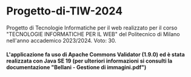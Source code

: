 # Progetto-di-TIW-2024
Progetto di Tecnologie Informatiche per il web realizzato per il corso "TECNOLOGIE INFORMATICHE PER IL WEB" del Politecnico di Milano nell'anno accademico 2023/2024. Voto: 30.

#### **L'applicazione fa uso di Apache Commons Validator (1.9.0) ed è stata realizzata con Java SE 19 (per ulteriori informazioni si consulti la documentazione "Bellani - Gestione di immagini.pdf")**
